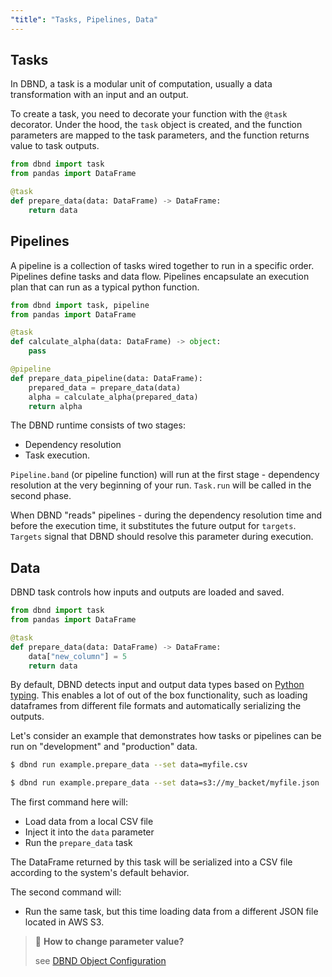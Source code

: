 ```yaml
---
"title": "Tasks, Pipelines, Data"
---
```

## Tasks

In DBND, a task is a modular unit of computation, usually a data transformation with an input and an output.

To create a task, you need to decorate your function with the `@task` decorator. Under the hood, the `task` object is created, and the function parameters are mapped to the task parameters, and the function returns value to task outputs.

```python
from dbnd import task
from pandas import DataFrame

@task
def prepare_data(data: DataFrame) -> DataFrame:
    return data
```

## Pipelines

A pipeline is a collection of tasks wired together to run in a specific order. Pipelines define tasks and data flow. Pipelines encapsulate an execution plan that can run as a typical python function.

<!-- xfail -->
```python
from dbnd import task, pipeline
from pandas import DataFrame

@task
def calculate_alpha(data: DataFrame) -> object:
    pass

@pipeline
def prepare_data_pipeline(data: DataFrame):
    prepared_data = prepare_data(data)
    alpha = calculate_alpha(prepared_data)
    return alpha
```

The DBND runtime consists of two stages:
* Dependency resolution
* Task execution.

`Pipeline.band` (or pipeline function) will run at the first stage - dependency resolution at the very beginning of your run. `Task.run` will be called in the second phase.

When DBND "reads" pipelines - during the dependency resolution time and before the execution time, it substitutes the future output for `targets`. `Targets` signal that DBND should resolve this parameter during execution.

## Data
DBND task controls how inputs and outputs are loaded and saved.

```python
from dbnd import task
from pandas import DataFrame

@task
def prepare_data(data: DataFrame) -> DataFrame:
    data["new_column"] = 5
    return data
```

By default, DBND detects input and output data types based on [Python typing](https://pypi.org/project/typing/). This enables a lot of out of the box functionality, such as loading dataframes from different file formats and automatically serializing the outputs.

Let's consider an example that demonstrates how tasks or pipelines can be run on "development" and "production" data.

```bash
$ dbnd run example.prepare_data --set data=myfile.csv

$ dbnd run example.prepare_data --set data=s3://my_backet/myfile.json
```

The first command here will:
* Load data from a local CSV file
* Inject it into the `data` parameter
* Run the `prepare_data` task

The DataFrame returned by this task will be serialized into a CSV file according to the system's default behavior.

The second command will:
* Run the same task, but this time loading data from a different JSON file located in AWS S3.

> 📘 **How to change parameter value?**
>
> see [DBND Object Configuration](doc:object-configuration)
